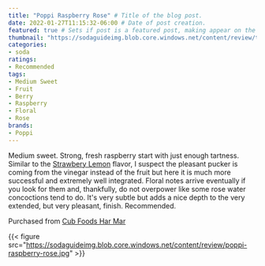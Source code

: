 ```yaml
---
title: "Poppi Raspberry Rose" # Title of the blog post.
date: 2022-01-27T11:15:32-06:00 # Date of post creation.
featured: true # Sets if post is a featured post, making appear on the home page side bar.
thumbnail: "https://sodaguideimg.blob.core.windows.net/content/review/thumbs/poppi-raspberry-rose.jpg" # Sets thumbnail image appearing inside card on homepage.
categories:
- soda
ratings:
- Recommended
tags:
- Medium Sweet
- Fruit
- Berry
- Raspberry
- Floral
- Rose
brands:
- Poppi
---
```


Medium sweet. Strong, fresh raspberry start with just enough tartness. Similar to the [Strawbery Lemon](../poppi-strawberry-lemon) flavor, I suspect the pleasant pucker is coming from the vinegar instead of the fruit but here it is much more successful and extremely well integrated. Floral notes arrive eventually if you look for them and, thankfully, do not overpower like some rose water concoctions tend to do. It's very subtle but adds a nice depth to the very extended, but very pleasant, finish. Recommended.

Purchased from [Cub Foods Har Mar](https://www.cub.com/)

{{< figure src="https://sodaguideimg.blob.core.windows.net/content/review/poppi-raspberry-rose.jpg" >}}